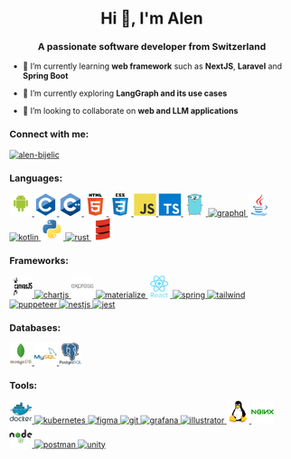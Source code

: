 <h1 align="center">Hi 👋, I'm Alen</h1>
<h3 align="center">A passionate software developer from Switzerland</h3>

- 🔭 I’m currently learning **web framework** such as **NextJS**, **Laravel** and **Spring Boot**

- 🌱 I’m currently exploring **LangGraph and its use cases**

- 👯 I’m looking to collaborate on **web and LLM applications**

<h3 align="left">Connect with me:</h3>
<p align="left">
    <a href="https://linkedin.com/in/alen-bijelic" target="blank">
        <img align="center" alt="alen-bijelic" height="30" src="https://raw.githubusercontent.com/rahuldkjain/github-profile-readme-generator/master/src/images/icons/Social/linked-in-alt.svg" width="40"/>
    </a>
</p>

<h3 align="left">Languages:</h3>
<p align="left">
    <a href="https://developer.android.com" rel="noreferrer" target="_blank">
        <img alt="android" height="40" src="https://raw.githubusercontent.com/devicons/devicon/master/icons/android/android-original-wordmark.svg" width="40"/>
    </a>
    <a href="https://www.cprogramming.com/" rel="noreferrer" target="_blank">
        <img alt="c" height="40" src="https://raw.githubusercontent.com/devicons/devicon/master/icons/c/c-original.svg" width="40"/>
    </a>
    <a href="https://www.w3schools.com/cpp/" rel="noreferrer" target="_blank">
        <img alt="cplusplus" height="40" src="https://raw.githubusercontent.com/devicons/devicon/master/icons/cplusplus/cplusplus-original.svg" width="40"/>
    </a>
    <a href="https://www.w3.org/html/" rel="noreferrer" target="_blank">
        <img alt="html5" height="40" src="https://raw.githubusercontent.com/devicons/devicon/master/icons/html5/html5-original-wordmark.svg" width="40"/>
    </a>
    <a href="https://www.w3schools.com/css/" rel="noreferrer" target="_blank">
        <img alt="css3" height="40" src="https://raw.githubusercontent.com/devicons/devicon/master/icons/css3/css3-original-wordmark.svg" width="40"/>
    </a>
    <a href="https://developer.mozilla.org/en-US/docs/Web/JavaScript" rel="noreferrer" target="_blank">
        <img alt="javascript" height="40" src="https://raw.githubusercontent.com/devicons/devicon/master/icons/javascript/javascript-original.svg" width="40"/>
    </a>
    <a href="https://www.typescriptlang.org/" rel="noreferrer" target="_blank">
        <img alt="typescript" height="40" src="https://raw.githubusercontent.com/devicons/devicon/master/icons/typescript/typescript-original.svg" width="40"/>
    </a>
    <a href="https://golang.org" rel="noreferrer" target="_blank">
        <img alt="go" height="40" src="https://raw.githubusercontent.com/devicons/devicon/master/icons/go/go-original.svg" width="40"/>
    </a>
    <a href="https://graphql.org" rel="noreferrer" target="_blank">
        <img alt="graphql" height="40" src="https://www.vectorlogo.zone/logos/graphql/graphql-icon.svg" width="40"/>
    </a>
    <a href="https://www.java.com" rel="noreferrer" target="_blank">
        <img alt="java" height="40" src="https://raw.githubusercontent.com/devicons/devicon/master/icons/java/java-original.svg" width="40"/>
    </a>
    <a href="https://kotlinlang.org" rel="noreferrer" target="_blank">
        <img alt="kotlin" height="40" src="https://www.vectorlogo.zone/logos/kotlinlang/kotlinlang-icon.svg" width="40"/>
    </a>
    <a href="https://www.python.org" rel="noreferrer" target="_blank">
        <img alt="python" height="40" src="https://raw.githubusercontent.com/devicons/devicon/master/icons/python/python-original.svg" width="40"/>
    </a>
    <a href="https://www.rust-lang.org" rel="noreferrer" target="_blank">
        <img alt="rust" height="40" src="https://upload.wikimedia.org/wikipedia/commons/d/d5/Rust_programming_language_black_logo.svg" width="40"/>
    </a>
    <a href="https://www.scala-lang.org" rel="noreferrer" target="_blank">
        <img alt="scala" height="40" src="https://raw.githubusercontent.com/devicons/devicon/master/icons/scala/scala-original.svg" width="40"/>
    </a>
</p>


<h3 align="left">Frameworks:</h3>
<p align="left">
    <a href="https://canvasjs.com" rel="noreferrer" target="_blank">
        <img alt="canvasjs" height="40" src="https://raw.githubusercontent.com/Hardik0307/Hardik0307/master/assets/canvasjs-charts.svg" width="40"/>
    </a>
    <a href="https://www.chartjs.org" rel="noreferrer" target="_blank">
        <img alt="chartjs" height="40" src="https://www.chartjs.org/media/logo-title.svg" width="40"/>
    </a>
    <a href="https://expressjs.com" rel="noreferrer" target="_blank">
        <img alt="express" height="40" src="https://raw.githubusercontent.com/devicons/devicon/master/icons/express/express-original-wordmark.svg" width="40"/>
    </a>
    <a href="https://materializecss.com/" rel="noreferrer" target="_blank">
        <img alt="materialize" height="40" src="https://raw.githubusercontent.com/prplx/svg-logos/5585531d45d294869c4eaab4d7cf2e9c167710a9/svg/materialize.svg" width="40"/>
    </a>
    <a href="https://reactjs.org/" rel="noreferrer" target="_blank">
        <img alt="react" height="40" src="https://raw.githubusercontent.com/devicons/devicon/master/icons/react/react-original-wordmark.svg" width="40"/>
    </a>
    <a href="https://spring.io/" rel="noreferrer" target="_blank">
        <img alt="spring" height="40" src="https://www.vectorlogo.zone/logos/springio/springio-icon.svg" width="40"/>
    </a>
    <a href="https://tailwindcss.com/" rel="noreferrer" target="_blank">
        <img alt="tailwind" height="40" src="https://www.vectorlogo.zone/logos/tailwindcss/tailwindcss-icon.svg" width="40"/>
    </a>
    <a href="https://github.com/puppeteer/puppeteer" rel="noreferrer" target="_blank">
        <img alt="puppeteer" height="40" src="https://www.vectorlogo.zone/logos/pptrdev/pptrdev-official.svg" width="40"/>
    </a>
    <a href="https://nestjs.com/" rel="noreferrer" target="_blank">
        <img alt="nestjs" height="40" src="https://upload.wikimedia.org/wikipedia/commons/a/a8/NestJS.svg" width="40"/>
    </a>
    <a href="https://jestjs.io" rel="noreferrer" target="_blank">
        <img alt="jest" height="40" src="https://www.vectorlogo.zone/logos/jestjsio/jestjsio-icon.svg" width="40"/>
    </a>
</p>

<h3 align="left">Databases:</h3>
<p align="left">
    <a href="https://www.mongodb.com/" rel="noreferrer" target="_blank">
        <img alt="mongodb" height="40" src="https://raw.githubusercontent.com/devicons/devicon/master/icons/mongodb/mongodb-original-wordmark.svg" width="40"/>
    </a>
    <a href="https://www.mysql.com/" rel="noreferrer" target="_blank">
        <img alt="mysql" height="40" src="https://raw.githubusercontent.com/devicons/devicon/master/icons/mysql/mysql-original-wordmark.svg" width="40"/>
    </a>
    <a href="https://www.postgresql.org" rel="noreferrer" target="_blank">
        <img alt="postgresql" height="40" src="https://raw.githubusercontent.com/devicons/devicon/master/icons/postgresql/postgresql-original-wordmark.svg" width="40"/>
    </a>
</p>

<h3 align="left">Tools:</h3>
<p align="left">
    <a href="https://www.docker.com/" rel="noreferrer" target="_blank">
        <img alt="docker" height="40" src="https://raw.githubusercontent.com/devicons/devicon/master/icons/docker/docker-original-wordmark.svg" width="40"/>
    </a>
    <a href="https://kubernetes.io" rel="noreferrer" target="_blank">
        <img alt="kubernetes" height="40" src="https://www.vectorlogo.zone/logos/kubernetes/kubernetes-icon.svg" width="40"/>
    </a>
    <a href="https://www.figma.com/" rel="noreferrer" target="_blank">
        <img alt="figma" height="40" src="https://www.vectorlogo.zone/logos/figma/figma-icon.svg" width="40"/>
    </a>
    <a href="https://git-scm.com/" rel="noreferrer" target="_blank">
        <img alt="git" height="40" src="https://www.vectorlogo.zone/logos/git-scm/git-scm-icon.svg" width="40"/>
    </a>
    <a href="https://grafana.com" rel="noreferrer" target="_blank">
        <img alt="grafana" height="40" src="https://www.vectorlogo.zone/logos/grafana/grafana-icon.svg" width="40"/>
    </a>
    <a href="https://www.adobe.com/in/products/illustrator.html" rel="noreferrer" target="_blank">
        <img alt="illustrator" height="40" src="https://www.vectorlogo.zone/logos/adobe_illustrator/adobe_illustrator-icon.svg" width="40"/>
    </a>
    <a href="https://www.linux.org/" rel="noreferrer" target="_blank">
        <img alt="linux" height="40" src="https://raw.githubusercontent.com/devicons/devicon/master/icons/linux/linux-original.svg" width="40"/>
    </a>
    <a href="https://www.nginx.com" rel="noreferrer" target="_blank">
        <img alt="nginx" height="40" src="https://raw.githubusercontent.com/devicons/devicon/master/icons/nginx/nginx-original.svg" width="40"/>
    </a>
    <a href="https://nodejs.org" rel="noreferrer" target="_blank">
        <img alt="nodejs" height="40" src="https://raw.githubusercontent.com/devicons/devicon/master/icons/nodejs/nodejs-original-wordmark.svg" width="40"/>
    </a>
    <a href="https://postman.com" rel="noreferrer" target="_blank">
        <img alt="postman" height="40" src="https://www.vectorlogo.zone/logos/getpostman/getpostman-icon.svg" width="40"/>
    </a>
    <a href="https://unity.com/" rel="noreferrer" target="_blank">
        <img alt="unity" height="40" src="https://www.vectorlogo.zone/logos/unity3d/unity3d-icon.svg" width="40"/>
    </a>
</p>


